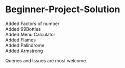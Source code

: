 # Beginner-Project-Solution
Added Factors of number\
Added 99Bottles\
Added Menu Calculator\
Added Flames\
Added Palindrome\
Added Armstrong

Queries and Issues are most welcome.

